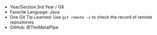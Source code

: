 - Year/Section:3rd Year / G8
- Favorite Language: Java
- One Git Tip Learned: Use `git remote -v` to check the record of remote repositories
- GitHub: @TheMetalPipe
